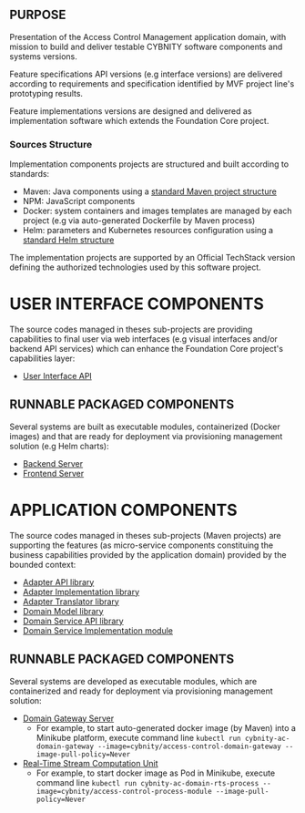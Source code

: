 ## PURPOSE
Presentation of the Access Control Management application domain, with mission to build and deliver testable CYBNITY software components and systems versions.

Feature specifications API versions (e.g interface versions) are delivered according to requirements and specification identified by MVF project line's prototyping results.

Feature implementations versions are designed and delivered as implementation software which extends the Foundation Core project.

### Sources Structure
Implementation components projects are structured and built according to standards:
- Maven: Java components using a [standard Maven project structure](https://maven.apache.org/guides/introduction/introduction-to-the-standard-directory-layout.html)
- NPM: JavaScript components
- Docker: system containers and images templates are managed by each project (e.g via auto-generated Dockerfile by Maven process)
- Helm: parameters and Kubernetes resources configuration using a [standard Helm structure](https://v2.helm.sh/docs/developing_charts/)

The implementation projects are supported by an Official TechStack version defining the authorized technologies used by this software project.

# USER INTERFACE COMPONENTS
The source codes managed in theses sub-projects are providing capabilities to final user via web interfaces (e.g visual interfaces and/or backend API services) which can enhance the Foundation Core project's capabilities layer:
- [User Interface API](access-control/ac-ui/ac-ui-api)

## RUNNABLE PACKAGED COMPONENTS
Several systems are built as executable modules, containerized (Docker images) and that are ready for deployment via provisioning management solution (e.g Helm charts):
- [Backend Server](access-control/ac-ui/ac-ui-system/ac-backend-server)
- [Frontend Server](access-control/ac-ui/ac-ui-system/ac-frontend-server)

# APPLICATION COMPONENTS
The source codes managed in theses sub-projects (Maven projects) are supporting the features (as micro-service components constituing the business capabilities provided by the application domain) provided by the bounded context:
- [Adapter API library](access-control/ac-adapter-api/)
- [Adapter Implementation library](access-control/ac-adapter-impl/)
- [Adapter Translator library](access-control/ac-translator/)
- [Domain Model library](access-control/ac-domain-model/)
- [Domain Service API library](access-control/ac-service-api/)
- [Domain Service Implementation module](access-control/ac-service-impl/)

## RUNNABLE PACKAGED COMPONENTS
Several systems are developed as executable modules, which are containerized and ready for deployment via provisioning management solution:
- [Domain Gateway Server](access-control/ac-system/ac-domain-gateway-server)
  - For example, to start auto-generated docker image (by Maven) into a Minikube platform, execute command line `kubectl run cybnity-ac-domain-gateway --image=cybnity/access-control-domain-gateway --image-pull-policy=Never`
- [Real-Time Stream Computation Unit](access-control/ac-system/ac-rts-computation-unit)
  - For example, to start docker image as Pod in Minikube, execute command line `kubectl run cybnity-ac-domain-rts-process --image=cybnity/access-control-process-module --image-pull-policy=Never`
